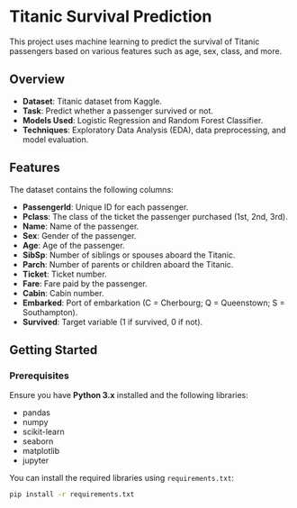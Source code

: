 # Titanic Survival Prediction

This project uses machine learning to predict the survival of Titanic passengers based on various features such as age, sex, class, and more.

## Overview

- **Dataset**: Titanic dataset from Kaggle.
- **Task**: Predict whether a passenger survived or not.
- **Models Used**: Logistic Regression and Random Forest Classifier.
- **Techniques**: Exploratory Data Analysis (EDA), data preprocessing, and model evaluation.

## Features

The dataset contains the following columns:

- **PassengerId**: Unique ID for each passenger.
- **Pclass**: The class of the ticket the passenger purchased (1st, 2nd, 3rd).
- **Name**: Name of the passenger.
- **Sex**: Gender of the passenger.
- **Age**: Age of the passenger.
- **SibSp**: Number of siblings or spouses aboard the Titanic.
- **Parch**: Number of parents or children aboard the Titanic.
- **Ticket**: Ticket number.
- **Fare**: Fare paid by the passenger.
- **Cabin**: Cabin number.
- **Embarked**: Port of embarkation (C = Cherbourg; Q = Queenstown; S = Southampton).
- **Survived**: Target variable (1 if survived, 0 if not).

## Getting Started

### Prerequisites

Ensure you have **Python 3.x** installed and the following libraries:
- pandas
- numpy
- scikit-learn
- seaborn
- matplotlib
- jupyter

You can install the required libraries using `requirements.txt`:
```bash
pip install -r requirements.txt
